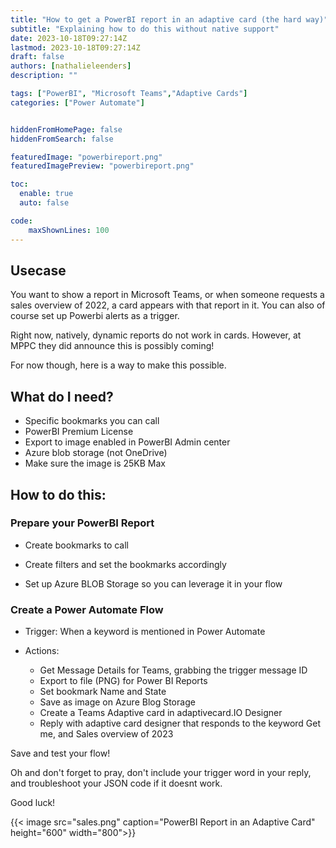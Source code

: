 ```yaml
---
title: "How to get a PowerBI report in an adaptive card (the hard way)"
subtitle: "Explaining how to do this without native support"
date: 2023-10-18T09:27:14Z
lastmod: 2023-10-18T09:27:14Z
draft: false
authors: [nathalieleenders]
description: ""

tags: ["PowerBI", "Microsoft Teams","Adaptive Cards"]
categories: ["Power Automate"]


hiddenFromHomePage: false
hiddenFromSearch: false

featuredImage: "powerbireport.png"
featuredImagePreview: "powerbireport.png"

toc:
  enable: true
  auto: false

code:
    maxShownLines: 100
---
```

## Usecase

You want to show a report in Microsoft Teams, or when someone requests a sales overview of 2022, a card appears with that report in it. You can also of course set up Powerbi alerts as a trigger.

Right now, natively, dynamic reports do not work in cards. However, at MPPC they did announce this is possibly coming!

For now though, here is a way to make this possible.


## What do I need?

- Specific bookmarks you can call
- PowerBI Premium License
- Export to image enabled in PowerBI Admin center
- Azure blob storage (not OneDrive)
- Make sure the image is 25KB Max

## How to do this:

### Prepare your PowerBI Report

- Create bookmarks to call
- Create filters and set the bookmarks accordingly

- Set up Azure BLOB Storage so you can leverage it in your flow

### Create a Power Automate Flow
- Trigger: When a keyword is mentioned in Power Automate

- Actions:
    - Get Message Details for Teams, grabbing the trigger message ID
    - Export to file (PNG) for Power BI Reports
    - Set bookmark Name and State
    - Save as image on Azure Blog Storage
    - Create a Teams Adaptive card in adaptivecard.IO Designer
    - Reply with adaptive card designer that responds to the keyword Get me, and Sales overview of 2023

Save and test your flow!

Oh and don't forget to pray, don't include your trigger word in your reply, and troubleshoot your JSON code if it doesnt work. 

Good luck!

{{< image src="sales.png" caption="PowerBI Report in an Adaptive Card" height="600" width="800">}}